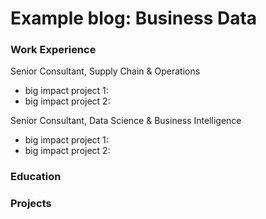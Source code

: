 # Example blog: Business Data

### Work Experience
Senior Consultant, Supply Chain & Operations
- big impact project 1:
- big impact project 2:

Senior Consultant, Data Science & Business Intelligence
- big impact project 1:
- big impact project 2:

### Education


### Projects

